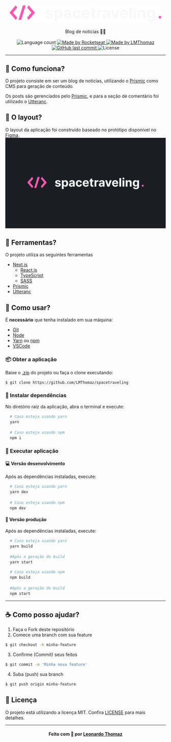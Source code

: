 <h4 align="center">
    <img alt="" src=".github/logo.svg" />
    <br/>
</h4>

<p align="center">
  Blog de noticias 📰🚀
  <br>
  <br>

  <img alt="Language count" src="https://img.shields.io/github/repo-size/LMThomaz/spacetraveling"/>

  <a href="https://rocketseat.com.br">
    <img alt="Made by Rocketseat" src="https://img.shields.io/badge/made%20by-Rocketseat-%237519C1">
  </a>

  <a href="https://www.linkedin.com/in/leonardo-thomaz/">
    <img alt="Made by LMThomaz" src="https://img.shields.io/badge/made%20by-Leonardo%20Thomaz-%237519C1">
  </a>

  <a href="https://github.com/LMThomaz/spacetraveling/commits/main">
    <img alt="GitHub last commit" src="https://img.shields.io/github/last-commit/LMThomaz/spacetraveling">
  </a>

  <img alt="License" src="https://img.shields.io/github/license/LMThomaz/spacetraveling">
</p>

---

## :dart: Como funciona?

O projeto consiste em ser um blog de noticias, utilizando o [Prismic][url-prismic] como CMS para geração de conteúdo.

Os posts são gerenciados pelo [Prismic][url-prismic], e para a seção de comentário foi utilizado o [Utteranc][url-utteranc].

## :art: O layout?

O layout da aplicação foi construído baseado no protótipo disponível no [Figma][url-figma].
![capa](.github/capa.png)

## :hammer: Ferramentas?

O projeto utiliza as seguintes ferramentas

- [Next.js][url-next]
  - [React.js][url-react]
  - [TypeScript][url-ts]
  - [SASS][url-sass]
- [Prismic][url-prismic]
- [Utteranc][url-utteranc]

## :electric_plug: Como usar?

É **necessário** que tenha instalado em sua máquina:

- [Git][url-git]
- [Node][url-node]
- [Yarn][url-yarn] ou [npm][url-npm]
- [VSCode][url-vs]

### :package: Obter a aplicação

Baixe o [.zip][url-zip] do projeto ou faça o clone executando:

```bash
$ git clone https://github.com/LMThomaz/spacetraveling
```

### :steam_locomotive: Instalar dependências

No diretório raiz da aplicação, abra o terminal e execute:

```bash
  # Caso esteja usando yarn
  yarn

  # Caso esteja usando npm
  npm i
```

### :crystal_ball: Executar aplicação

#### :computer: Versão desenvolvimento

Após as dependências instaladas, execute:

```bash
  # Caso esteja usando yarn
  yarn dev

  # Caso esteja usando npm
  npm dev
```

#### :office: Versão produção

Após as dependências instaladas, execute:

```bash
  # Caso esteja usando yarn
  yarn build

  #Após a geração do build
  yarn start
```

```bash
  # Caso esteja usando npm
  npm build

  #Após a geração do build
  npm start
```

---

## :coffee: Como posso ajudar?

1. Faça o Fork deste repositório
2. Comece uma branch com sua feature

```bash
$ git checkout -b minha-feature
```

3. Confirme (Commit) seus feitos

```bash
$ git commit -m 'Minha nova feature'
```

4. Suba (push) sua branch

```bash
$ git push origin minha-feature
```

## :page_with_curl: Licença

O projeto está utilizando a licença MIT. Confira [LICENSE][license] para mais detalhes.

---

<h4 align="center">
Feito com 💜 por <a href="https://www.linkedin.com/in/leonardo-thomaz/" target="_blank">Leonardo Thomaz</a>
</h4>

[url-ts]: https://www.typescriptlang.org/
[url-figma]: https://www.figma.com/file/MZ0ApxxrlrPPCBmgZkjIAf/spacetraveling?node-id=89%3A103
[url-next]: https://nextjs.org
[url-prismic]: https://prismic.io
[url-zip]: https://github.com/LMThomaz/spacetraveling/archive/main.zip
[url-node]: https://nodejs.org/
[url-sass]: https://sass-lang.com
[url-react]: https://reactjs.org/
[url-utteranc]: https://utteranc.es
[url-rocketseat]: https://rocketseat.com.br/
[url-git]: https://git-scm.com/
[url-vs]: https://code.visualstudio.com/
[url-npm]: https://www.npmjs.com/
[url-yarn]: https://yarnpkg.com/
[license]: https://github.com/LMThomaz/spacetraveling/blob/main/LICENSE.md
